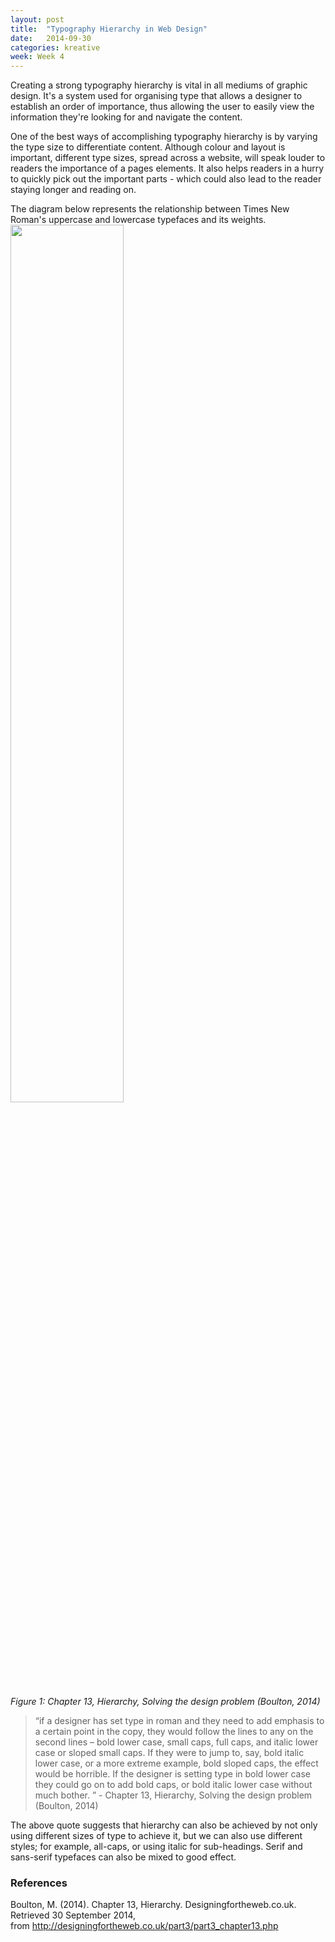 ```yaml
---
layout: post
title:  "Typography Hierarchy in Web Design"
date:   2014-09-30
categories: kreative
week: Week 4
---
```


Creating a strong typography hierarchy is vital in all mediums of graphic design. It's a system used for organising type that allows a designer to establish an order of importance, thus allowing the user to easily view the information they're looking for and navigate the content.

One of the best ways of accomplishing typography hierarchy is by varying the type size to differentiate content. Although colour and layout is important, different type sizes, spread across a website, will speak louder to readers the importance of a pages elements. It also helps readers in a hurry to quickly pick out the important parts - which could also lead to the reader staying longer and reading on.

The diagram below represents the relationship between Times New Roman's uppercase and lowercase typefaces and its weights.
<br>
	<img src="http://designingfortheweb.co.uk/images/weight_diagram_b.gif" alt="" style="width: 60%; margin: 0 auto;">

_Figure 1: Chapter 13, Hierarchy, Solving the design problem (Boulton, 2014)_

>“if a designer has set type in roman and they need to add emphasis to a certain point in the copy, they would follow the lines to any on the second lines – bold lower case, small caps, full caps, and italic lower case or sloped small caps. If they were to jump to, say, bold italic lower case, or a more extreme example, bold sloped caps, the effect would be horrible. If the designer is setting type in bold lower case they could go on to add bold caps, or bold italic lower case without much bother. ” - Chapter 13, Hierarchy, Solving the design problem (Boulton, 2014)

The above quote suggests that hierarchy can also be achieved by not only using different sizes of type to achieve it, but we can also use different styles; for example, all-caps, or using italic for sub-headings. Serif and sans-serif typefaces can also be mixed to good effect.

### References
Boulton, M. (2014). Chapter 13, Hierarchy. Designingfortheweb.co.uk. Retrieved 30 September 2014,<br> from <http://designingfortheweb.co.uk/part3/part3_chapter13.php>

<!-- http://ilovetypography.com/2008/02/28/a-guide-to-web-typography/ -->